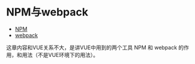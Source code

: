 # NPM与webpack


* [NPM](npm.md)
* [webpack](webpack.md)

这章内容和VUE关系不大，是讲VUE中用到的两个工具 NPM 和 webpack 的作用，和用法（不是VUE环境下的用法）。
